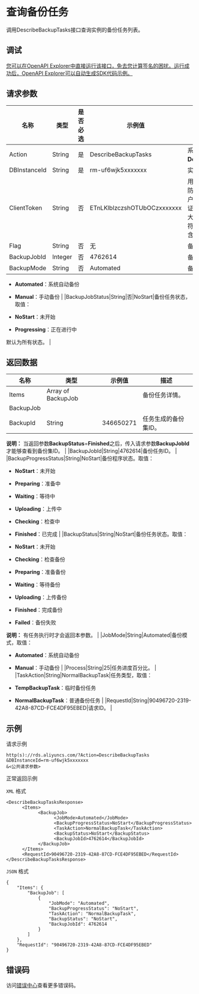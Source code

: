 # 查询备份任务

调用DescribeBackupTasks接口查询实例的备份任务列表。

## 调试

[您可以在OpenAPI Explorer中直接运行该接口，免去您计算签名的困扰。运行成功后，OpenAPI Explorer可以自动生成SDK代码示例。](https://api.aliyun.com/#product=Rds&api=DescribeBackupTasks&type=RPC&version=2014-08-15)

## 请求参数

|名称|类型|是否必选|示例值|描述|
|--|--|----|---|--|
|Action|String|是|DescribeBackupTasks|系统规定参数，取值：**DescribeBackupTasks**。 |
|DBInstanceId|String|是|rm-uf6wjk5xxxxxxx|实例ID。 |
|ClientToken|String|否|ETnLKlblzczshOTUbOCzxxxxxxx|用于保证请求的幂等性，防止重复提交请求。由客户端生成该参数值，要保证在不同请求间唯一，最大值不超过64个ASCII字符，且该参数值中不能包含非ASCII字符。 |
|Flag|String|否|无|备用参数。 |
|BackupJobId|Integer|否|4762614|备份任务ID。 |
|BackupMode|String|否|Automated|备份模式，取值：

 -   **Automated**：系统自动备份
-   **Manual**：手动备份 |
|BackupJobStatus|String|否|NoStart|备份任务状态，取值：

 -   **NoStart**：未开始
-   **Progressing**：正在进行中

 默认为所有状态。 |

## 返回数据

|名称|类型|示例值|描述|
|--|--|---|--|
|Items|Array of BackupJob| |备份任务详情。 |
|BackupJob| | | |
|BackupId|String|346650271|任务生成的备份集ID。

 **说明：** 当返回参数**BackupStatus**=**Finished**之后，传入请求参数**BackupJobId**才能够查看到备份集ID。 |
|BackupJobId|String|4762614|备份任务ID。 |
|BackupProgressStatus|String|NoStart|备份程序状态。取值：

 -   **NoStart**：未开始
-   **Preparing**：准备中
-   **Waiting**：等待中
-   **Uploading**：上传中
-   **Checking**：检查中
-   **Finished**：已完成 |
|BackupStatus|String|NoStart|备份任务状态。取值：

 -   **NoStart**：未开始
-   **Checking**：检查备份
-   **Preparing**：准备备份
-   **Waiting**：等待备份
-   **Uploading**：上传备份
-   **Finished**：完成备份
-   **Failed**：备份失败

 **说明：** 有任务执行时才会返回本参数。 |
|JobMode|String|Automated|备份模式，取值：

 -   **Automated**：系统自动备份
-   **Manual**：手动备份 |
|Process|String|25|任务进度百分比。 |
|TaskAction|String|NormalBackupTask|任务类型，取值：

 -   **TempBackupTask**：临时备份任务
-   **NormalBackupTask**：普通备份任务 |
|RequestId|String|90496720-2319-42A8-87CD-FCE4DF95EBED|请求ID。 |

## 示例

请求示例

```
http(s)://rds.aliyuncs.com/?Action=DescribeBackupTasks
&DBInstanceId=rm-uf6wjk5xxxxxxx
&<公共请求参数>
```

正常返回示例

`XML` 格式

```
<DescribeBackupTasksResponse>
	  <Items>
		    <BackupJob>
			      <JobMode>Automated</JobMode>
			      <BackupProgressStatus>NoStart</BackupProgressStatus>
			      <TaskAction>NormalBackupTask</TaskAction>
			      <BackupStatus>NoStart</BackupStatus>
			      <BackupJobId>4762614</BackupJobId>
		    </BackupJob>
	  </Items>
	  <RequestId>90496720-2319-42A8-87CD-FCE4DF95EBED</RequestId>
</DescribeBackupTasksResponse>
```

`JSON` 格式

```
{
    "Items": {
        "BackupJob": [
            {
                "JobMode": "Automated",
                "BackupProgressStatus": "NoStart",
                "TaskAction": "NormalBackupTask",
                "BackupStatus": "NoStart",
                "BackupJobId": 4762614
            }
        ]
    },
    "RequestId": "90496720-2319-42A8-87CD-FCE4DF95EBED"
}
```

## 错误码

访问[错误中心](https://error-center.alibabacloud.com/status/product/Rds)查看更多错误码。

